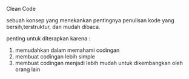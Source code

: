 Clean Code

sebuah konsep yang menekankan pentingnya penulisan kode yang bersih,terstruktur, dan mudah dibaca.

penting untuk diterapkan karena :

   1. memudahkan dalam memahami codingan
   2. membuat codingan lebih simple
   3. membuat codingan menjadi lebih mudah untuk dikembangkan oleh orang lain